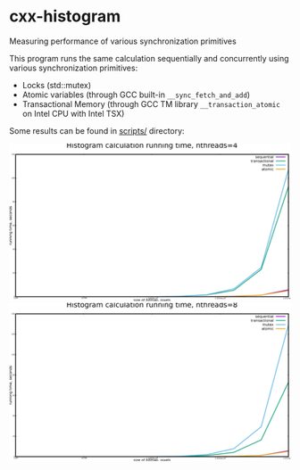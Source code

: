 # cxx-histogram
Measuring performance of various synchronization primitives

This program runs the same calculation sequentially and concurrently using various synchronization primitives:

* Locks (std::mutex)
* Atomic variables (through GCC built-in `__sync_fetch_and_add`)
* Transactional Memory (through GCC TM library `__transaction_atomic` on Intel CPU with Intel TSX)

Some results can be found in [scripts/](./scripts/) directory:

![4 threads](./scripts/histogram_4_threads.png)
![8 threads](./scripts/histogram_8_threads.png)
